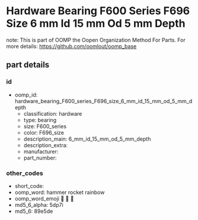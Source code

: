 # Hardware Bearing F600 Series F696 Size 6 mm Id 15 mm Od 5 mm Depth  

note: This is part of OOMP the Oopen Organization Method For Parts. For more details: https://github.com/oomlout/oomp_base

##  part details





### id
* oomp_id: hardware_bearing_F600_series_F696_size_6_mm_id_15_mm_od_5_mm_depth
  * classification: hardware
  * type: bearing
  * size: F600_series
  * color: F696_size
  * description_main: 6_mm_id_15_mm_od_5_mm_depth
  * description_extra: 
  * manufacturer: 
  * part_number: 

### other_codes
* short_code: 
* oomp_word: hammer rocket rainbow
* oomp_word_emoji :hammer: :rocket: :rainbow:
* md5_6_alpha: 5dp7i
* md5_6: 89e5de